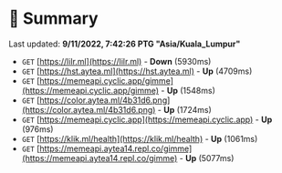 # 📖 Summary
Last updated: **9/11/2022, 7:42:26 PTG "Asia/Kuala_Lumpur"**

- `GET` [https://lilr.ml](https://lilr.ml) - **Down** (5930ms)
- `GET` [https://hst.aytea.ml](https://hst.aytea.ml) - **Up** (4709ms)
- `GET` [https://memeapi.cyclic.app/gimme](https://memeapi.cyclic.app/gimme) - **Up** (1548ms)
- `GET` [https://color.aytea.ml/4b31d6.png](https://color.aytea.ml/4b31d6.png) - **Up** (1724ms)
- `GET` [https://memeapi.cyclic.app](https://memeapi.cyclic.app) - **Up** (976ms)
- `GET` [https://klik.ml/health](https://klik.ml/health) - **Up** (1061ms)
- `GET` [https://memeapi.aytea14.repl.co/gimme](https://memeapi.aytea14.repl.co/gimme) - **Up** (5077ms)
